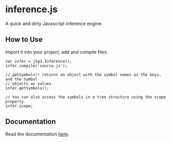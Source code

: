 inference.js
============

A quick and dirty Javascript inference engine.

How to Use
----------

Import it into your project, add and compile files.

	var infer = j5g3.Inference();
	infer.compile('source.js');
	
	// getSymbols() returns an object with the symbol names as the keys, and the Symbol
	// objects as values.
	infer.getSymbols();
	
	// You can also access the symbols in a tree structure using the scope property.
	infer.scope;
	
Documentation
-------------

Read the documentation [here](https://j5g3.github.io/inference/docs).